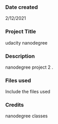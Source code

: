 ### Date created
2/12/2021

### Project Title
udacity nanodegree

### Description
nanodegree project 2 .

### Files used
Include the files used

### Credits
nanodegree classes

